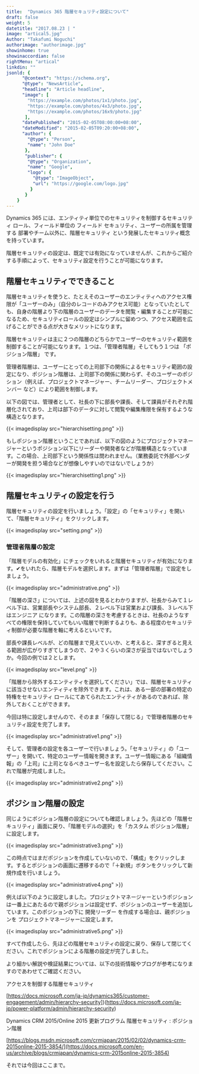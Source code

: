 ```yaml
---
title:  "Dynamics 365 階層セキュリティ設定について"
draft: false
weight: 5
datetitle: "2017.08.23 | "
image: "artical5.jpg"
Author: "Takafumi Noguchi"
authorimage: "authorimage.jpg"
showinhome: true
showinaccordian: false
rightMenu: "artical"
linkdin: ""
jsonld: {
      "@context": "https://schema.org",
      "@type": "NewsArticle",
      "headline": "Article headline",
      "image": [
        "https://example.com/photos/1x1/photo.jpg",
        "https://example.com/photos/4x3/photo.jpg",
        "https://example.com/photos/16x9/photo.jpg"
       ],
      "datePublished": "2015-02-05T08:00:00+08:00",
      "dateModified": "2015-02-05T09:20:00+08:00",
      "author": {
        "@type": "Person",
        "name": "John Doe"
       },
       "publisher": {
        "@type": "Organization",
        "name": "Google",
        "logo": {
          "@type": "ImageObject",
          "url": "https://google.com/logo.jpg"
         }
       }
    }
---
```

<!-- Intro  -->
Dynamics 365 には、エンティティ単位でのセキュリティを制御するセキュリティ ロール、フィールド単位の フィールド セキュリティ、ユーザーの所属を管理する 部署やチーム以外に、階層セキュリティ という発展したセキュリティ概念を持っています。


階層セキュリティの設定は、既定では有効になっていませんが、これからご紹介する手順によって、セキュリティ設定を行うことが可能になります。

## 階層セキュリティでできること
階層セキュリティを使うと、たとえそのユーザーのエンティティへのアクセス権限が「ユーザーのみ」（自分のレコードのみアクセス可能）となっていたとしても、自身の階層より下の階層のユーザーのデータを閲覧・編集することが可能になるため、セキュリティロールの設定はシンプルに留めつつ、アクセス範囲を広げることができる点が大きなメリットになります。

階層セキュリティは主に２つの階層のどちらかでユーザーのセキュリティ範囲を制御することが可能になります。１つは、「管理者階層」そしてもう１つは 「ポジション階層」 です。
 
管理者階層は、ユーザーにとっての上司部下の関係によるセキュリティ範囲の設定になり、ポジション階層は、上司部下の関係に関わらず、そのユーザーのポジション（例えば、プロジェクトマネージャー、チームリーダー、プロジェクトメンバー など）により範囲を制御します。 

以下の図では、管理者として、社長の下に部長や課長、そして課員がそれぞれ階層化されており、上司は部下のデータに対して閲覧や編集権限を保有するような構造となります。
<!-- Image= hierarchisetting.png -->
{{< imagedisplay src="hierarchisetting.png" >}}

もしポジション階層ということであれば、以下の図のようにプロジェクトマネージャーというポジション以下にリーダーや開発者などが階層構造となっています。この場合、上司部下という関係性は問われません。（業務委託で外部ベンダーが開発を担う場合などが想像しやすいのではないでしょうか）
<!-- Image= hierarchisetting1.png -->
{{< imagedisplay src="hierarchisetting1.png" >}}


## 階層セキュリティの設定を行う
階層セキュリティの設定を行いましょう。「設定」の「セキュリティ」を開いて、「階層セキュリティ」をクリックします。
<!-- Image= setting.png -->
{{< imagedisplay src="setting.png" >}}


### 管理者階層の設定
「階層モデルの有効化」にチェックをいれると階層セキュリティが有効になります。✔をいれたら、階層モデルを選択します。まずは「管理者階層」で設定をしましょう。
<!-- Image= administrative.png -->
{{< imagedisplay src="administrative.png" >}}


「階層の深さ」については、上述の図を見るとわかりますが、社長からみて１レベル下は、営業部長やシステム部長、２レベル下は営業および課長、３レベル下はエンジニア になります。この階層の深さを考慮するときは、社長のようなすべての権限を保持していてもいい階層で判断するよりも、ある程度のセキュリティ制御が必要な階層を軸に考えるといいです。

部長や課長レベルが、どの階層まで見えていいか、と考えると、深すぎると見える範囲が広がりすぎてしまうので、２や３くらいの深さが妥当ではないでしょうか。今回の例では２とします。

<!-- Image= level.png -->
{{< imagedisplay src="level.png" >}}


「階層から除外するエンティティを選択してください」では、階層セキュリティに該当させないエンティティを除外できます。これは、ある一部の部署の特定の特権をセキュリティ ロールにてあてられたエンティティがあるのであれば、除外しておくことができます。

今回は特に設定しませんので、そのまま「保存して閉じる」で管理者階層のセキュリティ設定を完了します。

 <!-- Image= administrative1.png -->
{{< imagedisplay src="administrative1.png" >}}



そして、管理者の設定を各ユーザーで行いましょう。「セキュリティ」の「ユーザー」を開いて、特定のユーザー情報を開きます。ユーザー情報にある「組織情報」の「上司」に上司となるべきユーザー名を設定したら保存してください。これで階層が完成しました。
<!-- Image= administrative2.png -->
{{< imagedisplay src="administrative2.png" >}}


## ポジション階層の設定
同じようにポジション階層の設定についても確認しましょう。先ほどの「階層セキュリティ」画面に戻り、「階層モデルの選択」を「カスタム ポジション階層」に設定します。
<!-- Image= administrative3.png -->
{{< imagedisplay src="administrative3.png" >}}


この時点ではまだポジションを作成していないので、「構成」をクリックします。するとポジションの画面に遷移するので「＋新規」ボタンをクリックして新規作成を行いましょう。
<!-- Image= administrative4.png -->
{{< imagedisplay src="administrative4.png" >}}


例えば以下のように設定しました。プロジェクトマネージャーというポジションは一番上にあたるので親ポジションは設定せず、ポジションのユーザーを追加しています。このポジションの下に 開発リーダー を作成する場合は、親ポジションを プロジェクトマネージャーに設定します。
<!-- Image= administrative5.png -->
{{< imagedisplay src="administrative5.png" >}}

すべて作成したら、先ほどの階層セキュリティの設定に戻り、保存して閉じてください。これでポジションによる階層の設定が完了しました。

より細かい解説や検証結果については、以下の技術情報やブログが参考になりますのであわせてご確認ください。


アクセスを制御する階層セキュリティ

[https://docs.microsoft.com/ja-jp/dynamics365/customer-engagement/admin/hierarchy-security])(https://docs.microsoft.com/ja-jp/power-platform/admin/hierarchy-security)

Dynamics CRM 2015/Online 2015 更新プログラム 階層セキュリティ : ポジション階層

[https://blogs.msdn.microsoft.com/crmjapan/2015/02/02/dynamics-crm-2015online-2015-3854/](https://docs.microsoft.com/en-us/archive/blogs/crmjapan/dynamics-crm-2015online-2015-3854)

それでは今回はここまで。    
&nbsp;